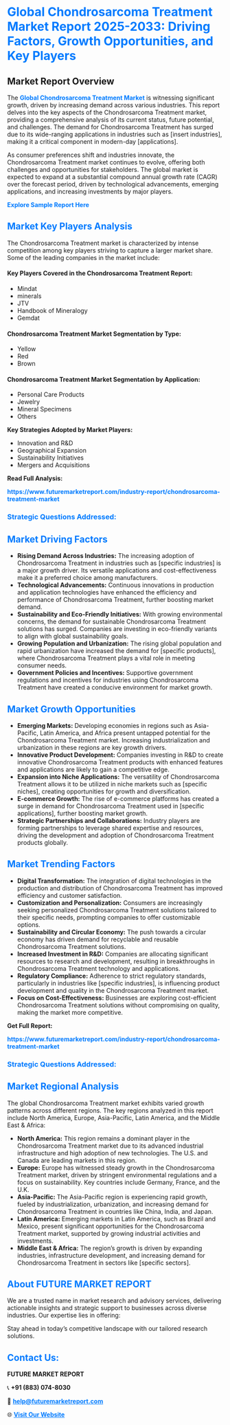 <h1 style="color: #007BFF;">Global Chondrosarcoma Treatment Market Report 2025-2033: Driving Factors, Growth Opportunities, and Key Players</h1>

<section id="overview">
<h2>Market Report Overview</h2>
<p>The <a href="https://www.futuremarketreport.com/industry-report/chondrosarcoma-treatment-market" style="color: #007BFF; text-decoration: none;"><strong>Global Chondrosarcoma Treatment Market</strong></a> is witnessing significant growth, driven by increasing demand across various industries. This report delves into the key aspects of the Chondrosarcoma Treatment market, providing a comprehensive analysis of its current status, future potential, and challenges. The demand for Chondrosarcoma Treatment has surged due to its wide-ranging applications in industries such as [insert industries], making it a critical component in modern-day [applications].</p>
<p>As consumer preferences shift and industries innovate, the Chondrosarcoma Treatment market continues to evolve, offering both challenges and opportunities for stakeholders. The global market is expected to expand at a substantial compound annual growth rate (CAGR) over the forecast period, driven by technological advancements, emerging applications, and increasing investments by major players.</p>
</section>

<section id="overview">
<p><a href="https://www.futuremarketreport.com/request-sample/reportId=34174" style="color: #007BFF; text-decoration: none;"><strong>Explore Sample Report Here</strong></a></p>
</section>

<section id="key-players">
<h2 style="color: #007BFF;">Market Key Players Analysis</h2>
<p>The Chondrosarcoma Treatment market is characterized by intense competition among key players striving to capture a larger market share. Some of the leading companies in the market include:</p>
<h4>Key Players Covered in the Chondrosarcoma Treatment Report:</h4>
<ul><li>Mindat</li><li>minerals</li><li>JTV</li><li>Handbook of Mineralogy</li><li>Gemdat</li></ul>
<h4>Chondrosarcoma Treatment Market Segmentation by Type:</h4>
<ul><li>Yellow</li><li>Red</li><li>Brown</li></ul>

<h4>Chondrosarcoma Treatment Market Segmentation by Application:</h4>
<ul><li>Personal Care Products</li><li>Jewelry</li><li>Mineral Specimens</li><li>Others</li></ul>
<p><strong>Key Strategies Adopted by Market Players:</strong></p>
<ul>
<li>Innovation and R&D</li>
<li>Geographical Expansion</li>
<li>Sustainability Initiatives</li>
<li>Mergers and Acquisitions</li>
</ul>
</section>

<section>
<p><strong>Read Full Analysis: </strong></p><a href="https://www.futuremarketreport.com/industry-report/chondrosarcoma-treatment-market" style="color: #007BFF; text-decoration: none;"><strong>https://www.futuremarketreport.com/industry-report/chondrosarcoma-treatment-market</strong></a>
<h3 style="color: #007BFF;">Strategic Questions Addressed:</h3>
</section>

<section id="driving-factors">
<h2 style="color: #007BFF;">Market Driving Factors</h2>
<ul>
<li><strong>Rising Demand Across Industries:</strong> The increasing adoption of Chondrosarcoma Treatment in industries such as [specific industries] is a major growth driver. Its versatile applications and cost-effectiveness make it a preferred choice among manufacturers.</li>
<li><strong>Technological Advancements:</strong> Continuous innovations in production and application technologies have enhanced the efficiency and performance of Chondrosarcoma Treatment, further boosting market demand.</li>
<li><strong>Sustainability and Eco-Friendly Initiatives:</strong> With growing environmental concerns, the demand for sustainable Chondrosarcoma Treatment solutions has surged. Companies are investing in eco-friendly variants to align with global sustainability goals.</li>
<li><strong>Growing Population and Urbanization:</strong> The rising global population and rapid urbanization have increased the demand for [specific products], where Chondrosarcoma Treatment plays a vital role in meeting consumer needs.</li>
<li><strong>Government Policies and Incentives:</strong> Supportive government regulations and incentives for industries using Chondrosarcoma Treatment have created a conducive environment for market growth.</li>
</ul>
</section>

<section id="growth-opportunities">
<h2 style="color: #007BFF;">Market Growth Opportunities</h2>
<ul>
<li><strong>Emerging Markets:</strong> Developing economies in regions such as Asia-Pacific, Latin America, and Africa present untapped potential for the Chondrosarcoma Treatment market. Increasing industrialization and urbanization in these regions are key growth drivers.</li>
<li><strong>Innovative Product Development:</strong> Companies investing in R&D to create innovative Chondrosarcoma Treatment products with enhanced features and applications are likely to gain a competitive edge.</li>
<li><strong>Expansion into Niche Applications:</strong> The versatility of Chondrosarcoma Treatment allows it to be utilized in niche markets such as [specific niches], creating opportunities for growth and diversification.</li>
<li><strong>E-commerce Growth:</strong> The rise of e-commerce platforms has created a surge in demand for Chondrosarcoma Treatment used in [specific applications], further boosting market growth.</li>
<li><strong>Strategic Partnerships and Collaborations:</strong> Industry players are forming partnerships to leverage shared expertise and resources, driving the development and adoption of Chondrosarcoma Treatment products globally.</li>
</ul>
</section>

<section id="trending-factors">
<h2 style="color: #007BFF;">Market Trending Factors</h2>
<ul>
<li><strong>Digital Transformation:</strong> The integration of digital technologies in the production and distribution of Chondrosarcoma Treatment has improved efficiency and customer satisfaction.</li>
<li><strong>Customization and Personalization:</strong> Consumers are increasingly seeking personalized Chondrosarcoma Treatment solutions tailored to their specific needs, prompting companies to offer customizable options.</li>
<li><strong>Sustainability and Circular Economy:</strong> The push towards a circular economy has driven demand for recyclable and reusable Chondrosarcoma Treatment solutions.</li>
<li><strong>Increased Investment in R&D:</strong> Companies are allocating significant resources to research and development, resulting in breakthroughs in Chondrosarcoma Treatment technology and applications.</li>
<li><strong>Regulatory Compliance:</strong> Adherence to strict regulatory standards, particularly in industries like [specific industries], is influencing product development and quality in the Chondrosarcoma Treatment market.</li>
<li><strong>Focus on Cost-Effectiveness:</strong> Businesses are exploring cost-efficient Chondrosarcoma Treatment solutions without compromising on quality, making the market more competitive.</li>
</ul>
</section>

<section>
<p><strong>Get Full Report: </strong></p><a href="https://www.futuremarketreport.com/industry-report/chondrosarcoma-treatment-market" style="color: #007BFF; text-decoration: none;"><strong>https://www.futuremarketreport.com/industry-report/chondrosarcoma-treatment-market</strong></a>
<h3 style="color: #007BFF;">Strategic Questions Addressed:</h3>
</section>


<section id="regional-analysis">
<h2 style="color: #007BFF;">Market Regional Analysis</h2>
<p>The global Chondrosarcoma Treatment market exhibits varied growth patterns across different regions. The key regions analyzed in this report include North America, Europe, Asia-Pacific, Latin America, and the Middle East & Africa:</p>
<ul>
<li><strong>North America:</strong> This region remains a dominant player in the Chondrosarcoma Treatment market due to its advanced industrial infrastructure and high adoption of new technologies. The U.S. and Canada are leading markets in this region.</li>
<li><strong>Europe:</strong> Europe has witnessed steady growth in the Chondrosarcoma Treatment market, driven by stringent environmental regulations and a focus on sustainability. Key countries include Germany, France, and the U.K.</li>
<li><strong>Asia-Pacific:</strong> The Asia-Pacific region is experiencing rapid growth, fueled by industrialization, urbanization, and increasing demand for Chondrosarcoma Treatment in countries like China, India, and Japan.</li>
<li><strong>Latin America:</strong> Emerging markets in Latin America, such as Brazil and Mexico, present significant opportunities for the Chondrosarcoma Treatment market, supported by growing industrial activities and investments.</li>
<li><strong>Middle East & Africa:</strong> The region’s growth is driven by expanding industries, infrastructure development, and increasing demand for Chondrosarcoma Treatment in sectors like [specific sectors].</li>
</ul>
</section>

<footer>
<h2 style="color: #007BFF;">About FUTURE MARKET REPORT</h2>
<p>We are a trusted name in market research and advisory services, delivering actionable insights and strategic support to businesses across diverse industries. Our expertise lies in offering:</p>

<p>Stay ahead in today’s competitive landscape with our tailored research solutions.</p>

<h2 style="color: #007BFF;">Contact Us:</h2>
<p><strong>FUTURE MARKET REPORT</strong></p>
<p>📞 <strong>+91 (883) 074-8030</strong></p>
<p>📧 <strong><a href="mailto:help@futuremarketreport.com" style="color: #007BFF;">help@futuremarketreport.com</a></strong></p>
<p>🌐 <strong><a href="https://www.futuremarketreport.com/" style="color: #007BFF;">Visit Our Website</a></strong></p>
</footer>